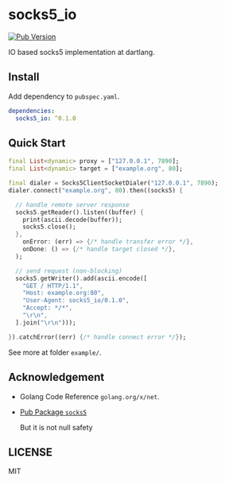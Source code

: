 # socks5_io

[![Pub Version](https://img.shields.io/pub/v/socks5_io)](https://pub.dev/packages/socks5_io)

IO based socks5 implementation at dartlang.

## Install

Add dependency to `pubspec.yaml`.

```yaml
dependencies:
  socks5_io: ^0.1.0
```

## Quick Start

```dart
final List<dynamic> proxy = ["127.0.0.1", 7890];
final List<dynamic> target = ["example.org", 80];

final dialer = Socks5ClientSocketDialer("127.0.0.1", 7890);
dialer.connect("example.org", 80).then((socks5) {

  // handle remote server response
  socks5.getReader().listen((buffer) {
    print(ascii.decode(buffer));
    socks5.close();
  },
    onError: (err) => {/* handle transfer error */},
    onDone: () => {/* handle target closed */},
  );

  // send request (non-blocking)
  socks5.getWriter().add(ascii.encode([
    "GET / HTTP/1.1",
    "Host: example.org:80",
    "User-Agent: socks5_io/0.1.0",
    "Accept: */*",
    "\r\n",
  ].join("\r\n")));

}).catchError((err) {/* handle connect error */});
```

See more at folder `example/`.

## Acknowledgement

- Golang Code Reference `golang.org/x/net`.

- [Pub Package `socks5`](https://pub.dev/packages/socks5)

  But it is not null safety

## LICENSE

MIT
